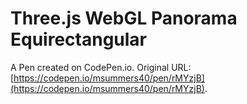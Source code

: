 # Three.js WebGL Panorama Equirectangular

A Pen created on CodePen.io. Original URL: [https://codepen.io/msummers40/pen/rMYzjB](https://codepen.io/msummers40/pen/rMYzjB).

